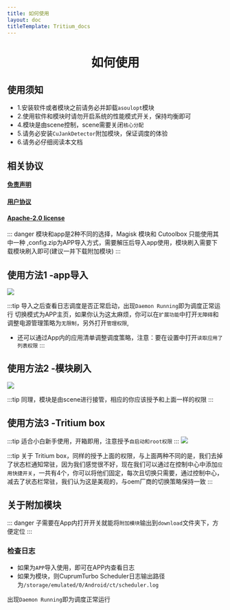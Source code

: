 ```yaml
---
title: 如何使用
layout: doc
titleTemplate: Tritium_docs
---
```

<div align="center">

#  如何使用

</div>



## 使用须知

- 1.安装软件或者模块之前请务必并卸载`asoulopt`模块
- 2.使用软件和模块时请勿开启系统的性能模式开关，保持均衡即可
- 4.模块是由scene控制，scene需要关闭`核心分配`
- 5.请务必安装`CuJankDetector`附加模块，保证调度的体验
- 6.请务必仔细阅读本文档

## 相关协议 
#### [免责声明](/disclaimer.md)
#### [用户协议](/agreement.md)
#### [Apache-2.0 license](https://github.com/NightRainMilkyWay/Tritium/blob/main/LICENSE)


::: danger
模块和app是2种不同的选择，Magisk 模块和 Cutoolbox 只能使用其中一种 ,config.zip为APP导入方式，需要解压后导入app使用，模块刷入需要下载模块刷入即可(建议一并下载附加模块)
:::

## 使用方法1 -app导入
![](https://tritium.nightrainmilkyway.cn/img/ResizedImage_2024-02-11_18-52-03_8500.png)

:::tip
导入之后查看日志调度是否正常启动，出现`Daemon Running`即为调度正常运行
切换模式为APP主页，如果你认为这太麻烦，你可以在`扩展功能`中打开`无障碍`和调整电源管理策略为`无限制`，另外打开`管理权限`,
* 还可以通过App内的应用清单调整调度策略，注意：要在设置中打开`读取应用了列表权限`
:::

## 使用方法2 -模块刷入

![](https://tritium.nightrainmilkyway.cn/img/ResizedImage_2024-02-11_18-42-00_2162.png)

:::tip
同理，模块是由scene进行接管，相应的你应该授予和上面一样的权限
:::

## 使用方法3 -Tritium box
:::tip
适合小白新手使用，开箱即用，注意授予`自启动和root权限`
:::
![](https://img.nightrainmilkyway.cn/img/202411102113524.png)

:::tip
关于 Tritium box，同样的授予上面的权限，与上面两种不同的是，我们去掉了状态栏通知常驻，因为我们感觉很不好，现在我们可以通过在控制中心中添加`应用快捷开关`，一共有4个，你可以将他们固定，每次且切换只需要，通过控制中心，减去了状态栏常驻，我们认为这是美观的，与oem厂商的切换策略保持一致
:::

## 关于附加模块
::: danger
子需要在App内打开开关就能将`附加模块`输出到`download`文件夹下，方便定位
:::

### 检查日志
- 如果为`APP`导入使用，即可在APP内查看日志
- 如果为模块，则CuprumTurbo Scheduler日志输出路径为`/storage/emulated/0/Android/ct/scheduler.log`

出现`Daemon Running`即为调度正常运行
